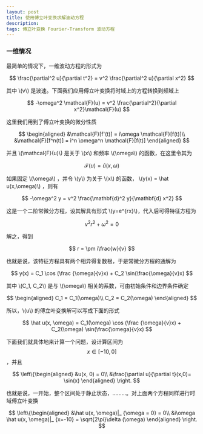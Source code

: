 ```yaml
---
layout: post
title: 使用傅立叶变换求解波动方程
description:
tags: 傅立叶变换 Fourier-Transform 波动方程
---
```


### 一维情况

最简单的情况下，一维波动方程的形式为

$$
\frac{\partial^2 u}{\partial t^2} = v^2 \frac{\partial^2 u}{\partial x^2}
$$

其中 \\(v\\) 是波速。下面我们应用傅立叶变换将时域上的方程转换到频域上

$$
-\omega^2 \mathcal{F}(u) = v^2 \frac{\partial^2}{\partial x^2}\mathcal{F}(u)
$$

这里我们用到了傅立叶变换的微分性质

$$
\begin{aligned}
&\mathcal{F}[f'(t)] = i\omega \mathcal{F}[f(t)]\\
&\mathcal{F}[f^n(t)] = i^n \omega^n \mathcal{F}[f(t)]
\end{aligned}
$$

并且 \\(\mathcal{F}(u)\\) 是关于 \\(x\\) 和频率 \\(\omega\\) 的函数，在这里令其为

$$
\mathcal{F}(u) = \hat {u} (x, \omega)
$$

如果固定 \\(\omega\\) ，并令 \\(y\\) 为关于 \\(x\\) 的函数， \\(y(x) = \hat u(x,\omega)\\) ，则有

$$
-\omega^2 y = v^2 \frac{\mathbf{d}^2 y}{\mathbf{d} x^2}
$$

这是一个二阶常微分方程，设其解具有形式 \\(y=e^{rx}\\)，代入后可得特征方程为

$$
v^2 r^2 + \omega^2  = 0
$$

解之，得到

$$
r = \pm i\frac{w}{v}
$$

也就是说，该特征方程具有两个相异得复数根，于是常微分方程的通解为

$$
y(x) = C_1 \cos (\frac {\omega}{v}x) + C_2 \sin(\frac{\omega}{v}x)
$$

其中 \\(C_1, C_2\\) 是与 \\(\omega\\) 相关的系数，可由初始条件和边界条件确定

$$
\begin{aligned}
C_1 = C_1(\omega)\\
C_2 = C_2(\omega)
\end{aligned}
$$

所以，\\(u\\) 的傅立叶变换解可以写成下面的形式

$$
\hat u(x, \omega) = C_1(\omega) \cos (\frac {\omega}{v}x) + C_2(\omega) \sin(\frac{\omega}{v}x)
$$

下面我们就具体地来计算一个问题，设计算区间为 $$x\in [-10,0]$$ ，并且

$$
\left\{\begin{aligned}
&u(x, 0) = 0\\
&\frac{\partial u}{\partial t}(x,0)= \sin(x)
\end{aligned}
\right.
$$

也就是说，一开始，整个区间处于静止状态，.........。对上面两个方程同样进行时域傅立叶变换

$$
\left\{\begin{aligned}
&\hat u(x, \omega)|_ {\omega = 0} = 0\\
&i\omega \hat u(x, \omega)|_ {x=-10} = \sqrt{2\pi}\delta (\omega)
\end{aligned}
\right.
$$

